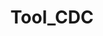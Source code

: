 ---
layout: pid
title: Tool_CDC
owner: Beststream-jp
license: MIT
site: http://beststream-jp.com/wp1/
source: https://github.com/Beststream-jp/Tool_CDC
---